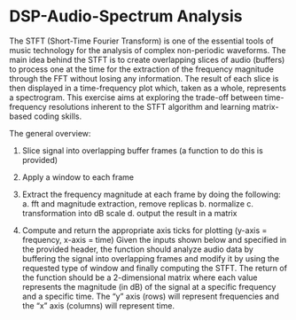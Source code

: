 # DSP-Audio-Spectrum Analysis
The STFT (Short-Time Fourier Transform) is one of the essential tools of music technology for the analysis of complex non-periodic waveforms. 
The main idea behind the STFT is to create overlapping slices of audio (buffers) to process one at the time for the extraction of the frequency magnitude through the FFT without losing any information. 
The result of each slice is then displayed in a time-frequency plot which, taken as a whole, represents a spectrogram.
This exercise aims at exploring the trade-off between time-frequency resolutions inherent to the STFT algorithm and learning matrix-based coding skills.

The general overview:

1. Slice signal into overlapping buffer frames (a function to do this is provided)

2. Apply a window to each frame

3. Extract the frequency magnitude at each frame by doing the following:
  a. fft and magnitude extraction, remove replicas
  b. normalize
  c. transformation into dB scale
  d. output the result in a matrix

4. Compute and return the appropriate axis ticks for plotting (y-axis = frequency, x-axis = time)
Given the inputs shown below and specified in the provided header, the function should analyze audio data by buffering the signal into overlapping frames and modify it by using the requested type of window and finally computing the STFT. 
The return of the function should be a 2-dimensional matrix where each value represents the magnitude (in dB) of the signal at a specific frequency and a specific time. 
The “y” axis (rows) will represent frequencies and the “x” axis (columns) will represent time.
